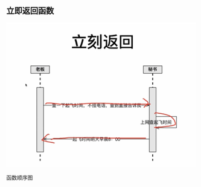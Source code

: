 
## 立即返回函数




![函数顺序图](https://raw.githubusercontent.com/wfyweb/code-snippet/master/start-js/lesson5/pic.png)
<br>


函数顺序图
